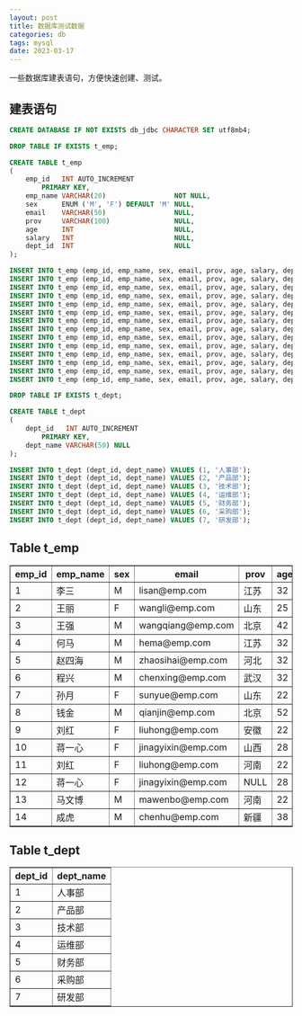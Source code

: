 ```yaml
---
layout: post
title: 数据库测试数据
categories: db
tags: mysql 
date: 2023-03-17
---
```

一些数据库建表语句，方便快速创建、测试。
<!--more-->
## 建表语句
```sql
CREATE DATABASE IF NOT EXISTS db_jdbc CHARACTER SET utf8mb4;

DROP TABLE IF EXISTS t_emp;

CREATE TABLE t_emp
(
    emp_id   INT AUTO_INCREMENT
        PRIMARY KEY,
    emp_name VARCHAR(20)                 NOT NULL,
    sex      ENUM ('M', 'F') DEFAULT 'M' NULL,
    email    VARCHAR(50)                 NULL,
    prov     VARCHAR(100)                NULL,
    age      INT                         NULL,
    salary   INT                         NULL,
    dept_id  INT                         NULL
);

INSERT INTO t_emp (emp_id, emp_name, sex, email, prov, age, salary, dept_id) VALUES (1, '李三', 'M', 'lisan@emp.com', '江苏', 32, 18000, 1);
INSERT INTO t_emp (emp_id, emp_name, sex, email, prov, age, salary, dept_id) VALUES (2, '王丽', 'F', 'wangli@emp.com', '山东', 25, 9000, 1);
INSERT INTO t_emp (emp_id, emp_name, sex, email, prov, age, salary, dept_id) VALUES (3, '王强', 'M', 'wangqiang@emp.com', '北京', 42, 12000, 2);
INSERT INTO t_emp (emp_id, emp_name, sex, email, prov, age, salary, dept_id) VALUES (4, '何马', 'M', 'hema@emp.com', '江苏', 32, 8000, 2);
INSERT INTO t_emp (emp_id, emp_name, sex, email, prov, age, salary, dept_id) VALUES (5, '赵四海', 'M', 'zhaosihai@emp.com', '河北', 32, 17000, 3);
INSERT INTO t_emp (emp_id, emp_name, sex, email, prov, age, salary, dept_id) VALUES (6, '程兴', 'M', 'chenxing@emp.com', '武汉', 32, 16000, 3);
INSERT INTO t_emp (emp_id, emp_name, sex, email, prov, age, salary, dept_id) VALUES (7, '孙月', 'F', 'sunyue@emp.com', '山东', 22, 10000, 4);
INSERT INTO t_emp (emp_id, emp_name, sex, email, prov, age, salary, dept_id) VALUES (8, '钱金', 'M', 'qianjin@emp.com', '北京', 52, 28000, 4);
INSERT INTO t_emp (emp_id, emp_name, sex, email, prov, age, salary, dept_id) VALUES (9, '刘红', 'F', 'liuhong@emp.com', '安徽', 22, 8000, 5);
INSERT INTO t_emp (emp_id, emp_name, sex, email, prov, age, salary, dept_id) VALUES (10, '蒋一心', 'F', 'jinagyixin@emp.com', '山西', 28, 9000, 5);
INSERT INTO t_emp (emp_id, emp_name, sex, email, prov, age, salary, dept_id) VALUES (11, '刘红', 'F', 'liuhong@emp.com', '河南', 22, 8000, 6);
INSERT INTO t_emp (emp_id, emp_name, sex, email, prov, age, salary, dept_id) VALUES (12, '蒋一心', 'F', 'jinagyixin@emp.com', null, 28, 9000, 6);
INSERT INTO t_emp (emp_id, emp_name, sex, email, prov, age, salary, dept_id) VALUES (13, '马文博', 'M', 'mawenbo@emp.com', '河南', 22, 28000, 7);
INSERT INTO t_emp (emp_id, emp_name, sex, email, prov, age, salary, dept_id) VALUES (14, '成虎', 'M', 'chenhu@emp.com', '新疆', 38, 36000, 7);

DROP TABLE IF EXISTS t_dept;

CREATE TABLE t_dept
(
    dept_id   INT AUTO_INCREMENT
        PRIMARY KEY,
    dept_name VARCHAR(50) NULL
);

INSERT INTO t_dept (dept_id, dept_name) VALUES (1, '人事部');
INSERT INTO t_dept (dept_id, dept_name) VALUES (2, '产品部');
INSERT INTO t_dept (dept_id, dept_name) VALUES (3, '技术部');
INSERT INTO t_dept (dept_id, dept_name) VALUES (4, '运维部');
INSERT INTO t_dept (dept_id, dept_name) VALUES (5, '财务部');
INSERT INTO t_dept (dept_id, dept_name) VALUES (6, '采购部');
INSERT INTO t_dept (dept_id, dept_name) VALUES (7, '研发部');

```

<h2>Table t_emp</h2>
<table border="1" class="sql_tab">
  <tr>
    <th>emp_id</th>
    <th>emp_name</th>
    <th>sex</th>
    <th>email</th>
    <th>prov</th>
    <th>age</th>
    <th>salary</th>
    <th>dept_id</th>
  </tr>
  <tr>
    <td>1</td>
    <td>李三</td>
    <td>M</td>
    <td>lisan@emp.com</td>
    <td>江苏</td>
    <td>32</td>
    <td>18000</td>
    <td>1</td>
  </tr>
  <tr>
    <td>2</td>
    <td>王丽</td>
    <td>F</td>
    <td>wangli@emp.com</td>
    <td>山东</td>
    <td>25</td>
    <td>9000</td>
    <td>1</td>
  </tr>
  <tr>
    <td>3</td>
    <td>王强</td>
    <td>M</td>
    <td>wangqiang@emp.com</td>
    <td>北京</td>
    <td>42</td>
    <td>12000</td>
    <td>2</td>
  </tr>
  <tr>
    <td>4</td>
    <td>何马</td>
    <td>M</td>
    <td>hema@emp.com</td>
    <td>江苏</td>
    <td>32</td>
    <td>8000</td>
    <td>2</td>
  </tr>
  <tr>
    <td>5</td>
    <td>赵四海</td>
    <td>M</td>
    <td>zhaosihai@emp.com</td>
    <td>河北</td>
    <td>32</td>
    <td>17000</td>
    <td>3</td>
  </tr>
  <tr>
    <td>6</td>
    <td>程兴</td>
    <td>M</td>
    <td>chenxing@emp.com</td>
    <td>武汉</td>
    <td>32</td>
    <td>16000</td>
    <td>3</td>
  </tr>
  <tr>
    <td>7</td>
    <td>孙月</td>
    <td>F</td>
    <td>sunyue@emp.com</td>
    <td>山东</td>
    <td>22</td>
    <td>10000</td>
    <td>4</td>
  </tr>
  <tr>
    <td>8</td>
    <td>钱金</td>
    <td>M</td>
    <td>qianjin@emp.com</td>
    <td>北京</td>
    <td>52</td>
    <td>28000</td>
    <td>4</td>
  </tr>
  <tr>
    <td>9</td>
    <td>刘红</td>
    <td>F</td>
    <td>liuhong@emp.com</td>
    <td>安徽</td>
    <td>22</td>
    <td>8000</td>
    <td>5</td>
  </tr>
  <tr>
    <td>10</td>
    <td>蒋一心</td>
    <td>F</td>
    <td>jinagyixin@emp.com</td>
    <td>山西</td>
    <td>28</td>
    <td>9000</td>
    <td>5</td>
  </tr>
  <tr>
    <td>11</td>
    <td>刘红</td>
    <td>F</td>
    <td>liuhong@emp.com</td>
    <td>河南</td>
    <td>22</td>
    <td>8000</td>
    <td>6</td>
  </tr>
  <tr>
    <td>12</td>
    <td>蒋一心</td>
    <td>F</td>
    <td>jinagyixin@emp.com</td>
    <td>NULL</td>
    <td>28</td>
    <td>9000</td>
    <td>6</td>
  </tr>
  <tr>
    <td>13</td>
    <td>马文博</td>
    <td>M</td>
    <td>mawenbo@emp.com</td>
    <td>河南</td>
    <td>22</td>
    <td>28000</td>
    <td>7</td>
  </tr>
  <tr>
    <td>14</td>
    <td>成虎</td>
    <td>M</td>
    <td>chenhu@emp.com</td>
    <td>新疆</td>
    <td>38</td>
    <td>36000</td>
    <td>7</td>
  </tr>
</table>

<h2>Table t_dept</h2>
<table border="1" class="sql_tab">
  <tr>
    <th>dept_id</th>
    <th>dept_name</th>
  </tr>
  <tr>
    <td>1</td>
    <td>人事部</td>
  </tr>
  <tr>
    <td>2</td>
    <td>产品部</td>
  </tr>
  <tr>
    <td>3</td>
    <td>技术部</td>
  </tr>
  <tr>
    <td>4</td>
    <td>运维部</td>
  </tr>
  <tr>
    <td>5</td>
    <td>财务部</td>
  </tr>
  <tr>
    <td>6</td>
    <td>采购部</td>
  </tr>
  <tr>
    <td>7</td>
    <td>研发部</td>
  </tr>
</table>
